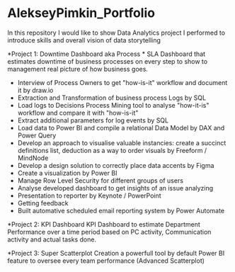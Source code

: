 # AlekseyPimkin_Portfolio
In this repository I would like to show Data Analytics project I performed to introduce skills and overall vision of data storytelling 

*Project 1: Downtime Dashboard aka Process *
SLA Dashboard that estimates downtime of business processes on every step to show to management real picture of how business goes.
- Interview of Process Owners to get "how-is-it" workflow and document it by draw.io
- Extraction and Transformation of business process Logs by SQL
- Load logs to Decisions Process Mining tool to analyse "how-it-is" workflow and compare it with "how-is-it"
- Extract additional parameters for log events by SQL
- Load data to Power BI and compile a relational Data Model by DAX and Power Query
- Develop an approach to visualise valuable instancies: create a succinct definitions list, deduction as a way to order visuals by Freeform / MindNode
- Develop a design solution to correctly place data accents by Figma
- Create a visualization by Power BI
- Manage Row Level Security for different groups of users
- Analyse developed dashboard to get insights of an issue analyzing
- Presentation to reporter by Keynote / PowerPoint
- Getting feedback
- Built automative scheduled email reporting system by Power Automate


*Project 2: KPI Dashboard
KPI Dashboard to estimate Department Performance over a time period based on PC activity, Communication activity and actual tasks done.

*Project 3: Super Scatterplot
Creation a powerfull tool by default Power BI feature to oversee every team performance (Advanced Scatterplot)

